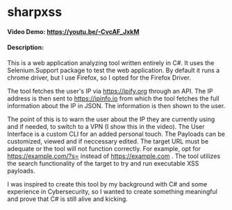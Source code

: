 # sharpxss
#### Video Demo: https://youtu.be/-CvcAF_JxkM
#### Description:
This is a web application analyzing tool written entirely in C#. It uses the Selenium.Support package to test the web application. By default it runs a chrome driver,
but I use Firefox, so I opted for the Firefox Driver.

The tool fetches the user's IP via https://ipify.org through an API. The IP address is then sent to https://ipinfo.io
from which the tool fetches the full information about the IP in JSON. The information is then shown to the user.

The point of this is to warn the user about the IP they are currently using and if needed, to switch to a VPN (I show this in the video). The User Interface is a custom CLI for 
an added personal touch. The Payloads can be customized, viewed and if neccessary edited. The target URL must be adequate or the tool will not function correctly. 
For example, opt for https://example.com/?s= instead of https://example.com . The tool utilizes the search functionality of the target to try and run executable XSS payloads. 

I was inspired to create this tool by my background with C# and some experience in Cybersecurity, so I wanted to create something meaningful and prove that C# is still alive and 
kicking.
